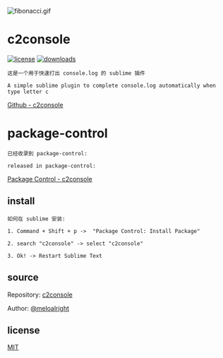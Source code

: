 ![fibonacci.gif](https://user-images.githubusercontent.com/11075892/42141772-d33154de-7ddd-11e8-86dc-a08678e014f0.gif)


# c2console
[![license](https://img.shields.io/badge/license-MIT-blue.svg)](https://revolunet.mit-license.org/) [![downloads](https://img.shields.io/packagecontrol/dt/C2console.svg)](https://packagecontrol.io/packages/C2console)


`这是一个用于快速打出 console.log 的 sublime 插件`

`A simple sublime plugin to complete console.log automatically when type letter c`


[Github - c2console](https://github.com/meloalright/c2console)


# package-control

`已经收录到 package-control:`

`released in package-control:`

[Package Control - c2console](https://packagecontrol.io/packages/C2console)


## install

`如何在 sublime 安装:`

```
1. Command + Shift + p ->  "Package Control: Install Package"

2. search "c2console" -> select "c2console"

3. Ok! -> Restart Sublime Text
```


## source

Repository: [c2console](https://github.com/meloalright/c2console)

Author: [@meloalright](https://github.com/meloalright)


## license

[MIT](https://opensource.org/licenses/MIT)
